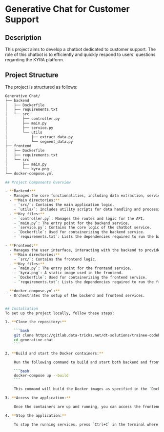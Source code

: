 # Generative Chat for Customer Support

## Description
This project aims to develop a chatbot dedicated to customer support. The role of this chatbot is to efficiently and quickly respond to users' questions regarding the KYRA platform.

## Project Structure
The project is structured as follows:

```bash
Generative Chat/
├── backend              
│   ├── Dockerfile                 
│   ├── requirements.txt           
│   └── src
│       ├── controller.py         
│       ├── main.py                
│       ├── service.py             
│       └── utils
│           ├── extract_data.py    
│           └── segment_data.py   
├── frontend               
│   ├── Dockerfile                
│   ├── requirements.txt          
│   └── src
│       ├── main.py              
│       └── kyra.png             
└── docker-compose.yml           

## Project Components Overview

- **Backend:**
  - Manages the core functionalities, including data extraction, service logic, and the chatbot API.
  - **Main directories:**
    - `src/`: Contains the main application logic.
    - `utils/`: Includes utility scripts for data handling and processing.
  - **Key files:**
    - `controller.py`: Manages the routes and logic for the API.
    - `main.py`: The entry point for the backend service.
    - `service.py`: Contains the core logic of the chatbot service.
    - `Dockerfile`: Used for containerizing the backend service.
    - `requirements.txt`: Lists the dependencies required to run the backend.

- **Frontend:**
  - Manages the user interface, interacting with the backend to provide responses.
  - **Main directories:**
    - `src/`: Contains the frontend logic.
  - **Key files:**
    - `main.py`: The entry point for the frontend service.
    - `kyra.png`: A static image used in the frontend.
    - `Dockerfile`: Used for containerizing the frontend service.
    - `requirements.txt`: Lists the dependencies required to run the frontend.

- **docker-compose.yml:**
  - Orchestrates the setup of the backend and frontend services.


## Installation
To set up the project locally, follow these steps:

1. **Clone the repository:**

    ```bash
    git clone https://gitlab.data-tricks.net/dt-solutions/trainee-codebase/2024/data-science-generative-chat-for-customer-support.git
    cd generative-chat
    ```

2. **Build and start the Docker containers:**

    Run the following command to build and start both backend and frontend services:

    ```bash
    docker-compose up --build
    ```

    This command will build the Docker images as specified in the `Dockerfile` for both the backend and frontend services and start the containers.

3. **Access the application:**

    Once the containers are up and running, you can access the frontend interface at `http://localhost:8501`. The backend API should also be available at `http://localhost:8000`.

4. **Stop the application:**

    To stop the running services, press `Ctrl+C` in the terminal where `docker-compose` is running. 

